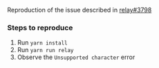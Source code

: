 Reproduction of the issue described in [relay#3798](https://github.com/facebook/relay/issues/3798)

### Steps to reproduce

1. Run `yarn install`
2. Run `yarn run relay`
3. Observe the `Unsupported character` error
